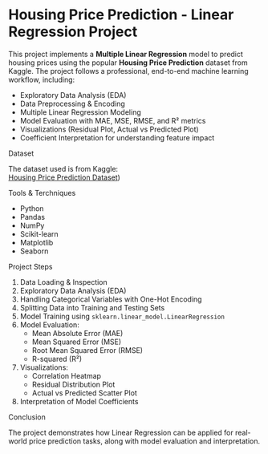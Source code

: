 # Housing Price Prediction - Linear Regression Project

This project implements a **Multiple Linear Regression** model to predict housing prices using the popular **Housing Price Prediction** dataset from Kaggle. 
The project follows a professional, end-to-end machine learning workflow, including:

- Exploratory Data Analysis (EDA)
- Data Preprocessing & Encoding
- Multiple Linear Regression Modeling
- Model Evaluation with MAE, MSE, RMSE, and R² metrics
- Visualizations (Residual Plot, Actual vs Predicted Plot)
- Coefficient Interpretation for understanding feature impact


Dataset

The dataset used is from Kaggle:  
[Housing Price Prediction Dataset](https://www.kaggle.com/datasets/harishkumardatalab/housing-price-prediction))


Tools & Terchniques

- Python
- Pandas
- NumPy
- Scikit-learn
- Matplotlib
- Seaborn


Project Steps
1. Data Loading & Inspection
2. Exploratory Data Analysis (EDA)
3. Handling Categorical Variables with One-Hot Encoding
4. Splitting Data into Training and Testing Sets
5. Model Training using `sklearn.linear_model.LinearRegression`
6. Model Evaluation:
   - Mean Absolute Error (MAE)
   - Mean Squared Error (MSE)
   - Root Mean Squared Error (RMSE)
   - R-squared (R²)
7. Visualizations:
   - Correlation Heatmap
   - Residual Distribution Plot
   - Actual vs Predicted Scatter Plot
8. Interpretation of Model Coefficients

Conclusion

The project demonstrates how Linear Regression can be applied for real-world price prediction tasks, along with model evaluation and interpretation.
